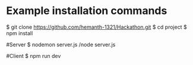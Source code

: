 # Example installation commands

$ git clone https://github.com/hemanth-1321/Hackathon.git
$ cd project
$ npm install

#Server
$ nodemon server.js /node server.js

#Client
$ npm run dev
